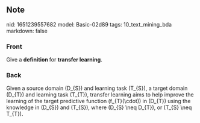 ## Note
nid: 1651239557682
model: Basic-02d89
tags: 10_text_mining_bda
markdown: false

### Front
Give a <b>definition </b>for <b>transfer learning</b>.

### Back
Given a source domain \(D_{S}\) and learning task \(T_{S}\), a target domain \(D_{T}\) and learning task \(T_{T}\), transfer learning aims to help improve the learning of the target predictive function \(f_{T}(\cdot)\) in \(D_{T}\) using the knowledge in \(D_{S}\) and \(T_{S}\), where \(D_{S} \neq D_{T}\), or \(T_{S} \neq T_{T}\).

